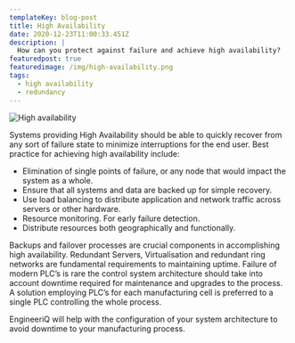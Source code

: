 ```yaml
---
templateKey: blog-post
title: High Availability
date: 2020-12-23T11:00:33.451Z
description: |
  How can you protect against failure and achieve high availability?
featuredpost: true
featuredimage: /img/high-availability.png
tags:
  - high availability
  - redundancy
---
```

![High availability](/img/high-availability.png)

Systems providing High Availability should be able to quickly recover from any sort of failure state to minimize interruptions for the end user. Best practice for achieving high availability include:

* Elimination of single points of failure, or any node that would impact the system as a whole.
* Ensure that all systems and data are backed up for simple recovery.
* Use load balancing to distribute application and network traffic across servers or other hardware.
* Resource monitoring. For early failure detection.
* Distribute resources both geographically and functionally.

Backups and failover processes are crucial components in accomplishing high availability. 
Redundant Servers, Virtualisation and redundant ring networks are fundamental requirements to maintaining uptime. Failure of modern PLC’s is rare the control system architecture should take into account downtime required for maintenance and upgrades to the process. A solution employing PLC’s for each manufacturing cell is preferred to a single PLC controlling the whole process.

EngineeriQ will help with the configuration of your system architecture to avoid downtime to your manufacturing process.